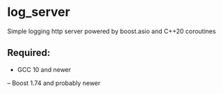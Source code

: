 # log_server
Simple logging http server powered by boost.asio and C++20 coroutines

## Required:
- GCC 10 and newer

– Boost 1.74 and probably newer
